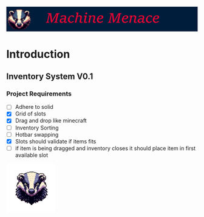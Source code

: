 ![banner](https://github.com/williamjseim/williamjseim/blob/main/Documentation/MarkdownBanner.png)
# Introduction
## Inventory System V0.1


### Project Requirements
* [ ] Adhere to solid
* [x] Grid of slots
* [x] Drag and drop like minecraft
* [ ] Inventory Sorting
* [ ] Hotbar swapping
* [x] Slots should validate if items fits
* [ ] if item is being dragged and inventory closes it should place item in first available slot

![Watermark](https://github.com/williamjseim/williamjseim/blob/main/Documentation/MarkDownWatermark.png)
